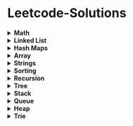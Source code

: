 # Leetcode-Solutions

<details>
	<summary> <strong> Math </strong> </summary>	
	
1. [`2235. Add Two Integers`](./Golang/Leetcode%202235%20Add%20Two%20Integers.go) : Simplest Leetcode Question
2. [`412. Fizz Buzz`](./Golang/Leetcode%20412%20Fizz%20Buzz%20Golang.go)
3. [`2469 Convert the Temperature`](./Golang/Leetcode%202469%20Convert%20the%20Temperature%20Golang%20Solution.go)
4. [`9. Palindrome Number`](./Golang/Leetcode%209%20Palindrome%20Number.go)
5. [`1281. Subtract the Product and Sum of Digits of an Integer`](./Golang/Leetcode%201281%20Subtract%20the%20Product%20and%20Sum%20of%20Digits%20of%20an%20Integer.go)
6.  [`2413. Smallest Even Multiple`](./Golang/Leetcode%202413%20Smallest%20Even%20Multiple.go)
7.  [`2706. Buy Two Chocolates`](./Golang/Leetcode%202706%20Buy%20Two%20Chocolates.go)
8.  [`2894. Divisible and Non-divisible Sums Difference`](./Golang/Leetcode%202894%20Divisible%20and%20Non-divisible%20Sums%20Difference.go)
9.  [`2769. Find the Maximum Achievable Number`](./Golang/Leetcode%202769%20Find%20the%20Maximum%20Achievable%20Number.go)
10.  [`2535. Difference Between Element Sum and Digit Sum of an Array`](./Golang/Leetcode%202535%20Difference%20Between%20Element%20Sum%20and%20Digit%20Sum%20of%20an%20Array.go)
11.  [`2544. Alternating Digit Sum`](./Golang/Leetcode%202544%20Alternating%20Digit%20Sum.go)
12.  [`2427. Number of Common Factors`](./Golang/Leetcode%202427%20Number%20of%20Common%20Factors.go)
13.  [`35. Search Insert Position`](./Golang/Leetcode%2035%20Search%20Insert%20Position.go) : Binary Search Implementation
14.  [`455. Assign Cookies`](./Golang/Leetcode%20455%20Assign%20Cookies.go)
15.  [`1588. Sum of All Odd Length Subarrays`](./Golang/Leetcode%201588%20Sum%20of%20All%20Odd%20Length%20Subarrays.go)
16.  [`645. Set Mismatch`](./Golang/Leetcode%20645%20Set%20Mismatch.go)
17.  [`628. Maximum Product of Three Numbers`](./Golang/Leetcode%20628%20Maximum%20Product%20of%20Three%20Numbers.go)
18.  [`2119. A Number After a Double Reversal`](./Golang/Leetcode%202119%20A%20Number%20After%20a%20Double%20Reversal.go)
19. [`1304. Find N Unique Integers Sum up to Zero`](./Golang/Leetcode%201304%20Find%20N%20Unique%20Integers%20Sum%20up%20to%20Zero.go)
20. [`2475. Number of Unequal Triplets in Array`](./Golang/Leetcode%202475%20Number%20of%20Unequal%20Triplets%20in%20Array.go)
21. [`1688. Count of Matches in Tournament`](./Golang/Leetcode%201688%20Count%20of%20Matches%20in%20Tournament.go)
22. [`389. Find the Difference`](./Golang/Leetcode%20389%20Find%20the%20Difference%20Golang%20Solution.go)
23. [`1512. Number of Good Pairs`](./Golang/Leetcode%201512%20Number%20of%20Good%20Pairs.go)
24.  [`2180. Count Integers With Even Digit Sum`](./Golang/Leetcode%202180%20Count%20Integers%20With%20Even%20Digit%20Sum.go)
25.  [`7. Reverse Integer`](./Golang/Leetcode%207%20Reverse%20Integer.go)
26.  [`66. Plus One`](./Golang/Leetcode%2066%20Plus%20One.go)
27.  [`2824. Count Pairs Whose Sum is Less than Target`](./Golang/Leetcode%202824%20Count%20Pairs%20Whose%20Sum%20is%20Less%20than%20Target.go)
28.  [`2807. Insert Greatest Common Divisors in Linked List`](./Golang/Leetcode%202807%20Insert%20Greatest%20Common%20Divisors%20in%20Linked%20List.go) : Medium Question but Medium - Easy level
29.  [`2125. Number of Laser Beams in a Bank`](./Golang/Leetcode%202125%20Number%20of%20Laser%20Beams%20in%20a%20Bank.go) : Medium Question but Medium - Easy level
30.   [`2610. Convert an Array Into a 2D Array With Conditions`](./Golang/Leetcode%202610%20Convert%20an%20Array%20Into%20a%202D%20Array%20With%20Conditions.go) : Medium

</details>

<details>
	<summary> <strong> Linked List </strong> </summary>	
	
1. [`1290. Convert Binary Number in a Linked List to Integer`](./Golang/Leetcode%201290%20Convert%20Binary%20Number%20in%20a%20Linked%20List%20to%20Integer.go):  Given head which is a reference node to a singly-linked list. The value of each node in the linked list is either 0 or 1. The linked list holds the binary representation of a number. Return the decimal value of the number in the linked list.
2. [`876. Middle of the Linked List`](./Golang/Leetcode%20876%20Middle%20of%20the%20Linked%20List.go): Given the head of a singly linked list, return the middle node of the linked list. If there are two middle nodes, return the second middle node.
3. [`160. Intersection of Two Linked Lists`](./Golang/Leetcode%20160%20Intersection%20of%20Two%20Linked%20Lists.go): Given the heads of two singly linked-lists headA and headB, return the node at which the two lists intersect. If the two linked lists have no intersection at all, return null.
4. [`141. Linked List Cycle`](./Golang/Leetcode%20141%20Linked%20List%20Cycle.go): Given head, the head of a linked list, determine if the linked list has a cycle in it.
5. [`19. Remove Nth Node From End of List`](./Golang/Leetcode%2019%20Remove%20Nth%20Node%20From%20End%20of%20List.go): Given the head of a linked list, remove the nth node from the end of the list and return its head.
6. [`2095. Delete the Middle Node of a Linked List`](./Golang/blob/main/Golang/Leetcode%202095%20Delete%20the%20Middle%20Node%20of%20a%20Linked%20List.go): You are given the head of a linked list. Delete the middle node, and return the head of the modified linked list.
7.  [`2807. Insert Greatest Common Divisors in Linked List`](./Golang/Leetcode%202807%20Insert%20Greatest%20Common%20Divisors%20in%20Linked%20List.go) : Medium Question but Medium - Easy level
8. [`707. Design Linked List`](./Golang/Leetcode%20707%20Design%20Linked%20List.go): (Medium) Design your implementation of the linked list.
</details>

<details>
	<summary> <strong> Hash Maps </strong> </summary>	
	
1. [`1. Two Sum`](./Golang/Leetcode%201%20Two%20Sum.go)
2. [`217. Contains Duplicate`](./Golang/Leetcode%20217%20Contains%20Duplicate.go): Given an integer array nums, return true if any value appears at least twice in the array, and return false if every element is distinct.
3. [`1748. Sum of Unique Elements`](./Golang/Leetcode%201748%20Sum%20of%20Unique%20Elements.go)
4. [`2351. First Letter to Appear Twice`](./Golang/Leetcode%202351%20First%20Letter%20to%20Appear%20Twice.go)
5. [`1941. Check if All Characters Have Equal Number of Occurrences`](./Golang/Leetcode%201941%20Check%20if%20All%20Characters%20Have%20Equal%20Number%20of%20Occurrences.go)
6. [`287. Find the Duplicate Number`](./Golang/Leetcode%20287%20Find%20the%20Duplicate%20Number.go)
7. [`1512. Number of Good Pairs`](./Golang/Leetcode%201512%20Number%20of%20Good%20Pairs.go)
8. [`169. Majority Element`](./Golang/Leetcode%20169%20Majority%20Element.go)
9. [`1624. Largest Substring Between Two Equal Characters`](./Golang/Leetcode%201624%20Largest%20Substring%20Between%20Two%20Equal%20Characters.go)
10. [`205. Isomorphic Strings`](./Golang/Leetcode%20205%20Isomorphic%20Strings.go)
11. [`242. Valid Anagram`](./Golang/Leetcode%20242%20Valid%20Anagram.go)
12. [`1832. Check if the Sentence Is Pangram`](./Golang/Leetcode%201832%20Check%20if%20the%20Sentence%20Is%20Pangram.go)
13. [`771. Jewels and Stones`](./Golang/Leetcode%20771%20Jewels%20and%20Stones.go)
14. [`202. Happy Number`](./Golang/Leetcode%20202%20Happy%20Number.go)
15. [`1282. Group the People Given the Group Size They Belong To`](./Golang/Leetcode%201282%20Group%20the%20People%20Given%20the%20Group%20Size%20They%20Belong%20To.go)
16. [`2357. Make Array Zero by Subtracting Equal Amounts`](./Golang/Leetcode%202357%20Make%20Array%20Zero%20by%20Subtracting%20Equal%20Amounts.go)
17. [`1370. Increasing Decreasing String`](./Golang/Leetcode%201370%20Increasing%20Decreasing%20String.go)
18. [`2367. Number of Arithmetic Triplets`](./Golang/Leetcode%202367%20Number%20of%20Arithmetic%20Triplets.go)
</details>

<details>
	<summary> <strong> Array </strong> </summary>		

1. [`2089. Find Target Indices After Sorting Array`](./Golang/Leetcode%202089%20Find%20Target%20Indices%20After%20Sorting%20Array.go)
2. [`2798. Number of Employees Who Met the Target`](./Golang/Leetcode%202798%20Number%20of%20Employees%20Who%20Met%20the%20Target.go)
3. [`2706. Buy Two Chocolates`](./Golang/Leetcode%202706%20Buy%20Two%20Chocolates.go)
4. [`1672. Richest Customer Wealth`](./Golang/Leetcode%201672%20Richest%20Customer%20Wealth.go)
5. [`2441. Largest Positive Integer That Exists With Its Negative`](./Golang/Leetcode%202441%20Largest%20Positive%20Integer%20That%20Exists%20With%20Its%20Negative.go)
6. [`2544. Alternating Digit Sum`](./Golang/Leetcode%202544%20Alternating%20Digit%20Sum.go)
7. [`455. Assign Cookies`](./Golang/Leetcode%20455%20Assign%20Cookies.go)
8. [`2475. Number of Unequal Triplets in Array`](./Golang/Leetcode%202475%20Number%20of%20Unequal%20Triplets%20in%20Array.go)
9. [`1913. Maximum Product Difference Between Two Pairs`](./Golang/Leetcode%201913%20Maximum%20Product%20Difference%20Between%20Two%20Pairs.go)
10. [`2176. Count Equal and Divisible Pairs in an Array`](./Golang/Leetcode%202176%20Count%20Equal%20and%20Divisible%20Pairs%20in%20an%20Array.go)
11. [`26. Remove Duplicates from Sorted Array`](./Golang/Leetcode%2026%20Remove%20Duplicates%20from%20Sorted%20Array.go)
12. [`1089. Duplicate Zeros`](./Golang/Leetcode%201089.%20Duplicate%20Zeros.go):  Given a fixed-length integer array arr, duplicate each occurrence of zero, shifting the remaining elements to the right.
13. [`2006. Count Number of Pairs With Absolute Difference K`](./Golang/Leetcode%202006%20Count%20Number%20of%20Pairs%20With%20Absolute%20Difference%20K.go)
14. [`628. Maximum Product of Three Numbers`](./Golang/Leetcode%20628%20Maximum%20Product%20of%20Three%20Numbers.go)
15. [`66. Plus One`](./Golang/Leetcode%2066%20Plus%20One.go)
16. [`2433. Find The Original Array of Prefix Xor`](./Golang/Leetcode%202433%20Find%20The%20Original%20Array%20of%20Prefix%20Xor.go)
17. [`2824. Count Pairs Whose Sum is Less than Target`](./Golang/Leetcode%202824%20Count%20Pairs%20Whose%20Sum%20is%20Less%20than%20Target.go)
18. [`1588. Sum of All Odd Length Subarrays`](./Golang/Leetcode%201588%20Sum%20of%20All%20Odd%20Length%20Subarrays.go)
19. [`2125. Number of Laser Beams in a Bank`](./Golang/Leetcode%202125%20Number%20of%20Laser%20Beams%20in%20a%20Bank.go) : Medium Question but Medium - Easy level
20. [`2610. Convert an Array Into a 2D Array With Conditions`](./Golang/Leetcode%202610%20Convert%20an%20Array%20Into%20a%202D%20Array%20With%20Conditions.go) : Medium
</details>

<details>
	<summary> <strong> Strings </strong> </summary>	
	
1. [`1678. Goal Parser Interpretation`](./Golang/Leetcode%201678%20Goal%20Parser%20Interpretation.go)
2. [`2828. Check if a String Is an Acronym of Words`](./Golang/Leetcode%202828%20Check%20if%20a%20String%20Is%20an%20Acronym%20of%20Words.go)
3. [`2942. Find Words Containing Character`](./Golang/Leetcode%202942%20Find%20Words%20Containing%20Character.go)
4. [`1624. Largest Substring Between Two Equal Characters`](./Golang/Leetcode%201624%20Largest%20Substring%20Between%20Two%20Equal%20Characters.go)
5. [`1689. Partitioning Into Minimum Number Of Deci-Binary Numbers`](./Golang/Leetcode%201689%20Partitioning%20Into%20Minimum%20Number%20Of%20Deci-Binary%20Numbers.go)
</details>

<details>
	<summary> <strong> Sorting </strong> </summary>	
	
1. [`1089. Duplicate Zeros`](./Golang/Leetcode%201089.%20Duplicate%20Zeros.go):  Given a fixed-length integer array arr, duplicate each occurrence of zero, shifting the remaining elements to the right.
</details>

<details>
	<summary> <strong> Recursion </strong> </summary>	
	
1. [`1089. Duplicate Zeros`](./Golang/Leetcode%201089.%20Duplicate%20Zeros.go):  Given a fixed-length integer array arr, duplicate each occurrence of zero, shifting the remaining elements to the right.
</details>


<details>
	<summary> <strong> Tree </strong> </summary>	
	
1. [`1089. Duplicate Zeros`](./Golang/Leetcode%201089.%20Duplicate%20Zeros.go):  Given a fixed-length integer array arr, duplicate each occurrence of zero, shifting the remaining elements to the right.
</details>

<details>
	<summary> <strong> Stack </strong> </summary>	
	
1. [`1089. Duplicate Zeros`](./Golang/Leetcode%201089.%20Duplicate%20Zeros.go):  Given a fixed-length integer array arr, duplicate each occurrence of zero, shifting the remaining elements to the right.
</details>

<details>
	<summary> <strong> Queue </strong> </summary>	
	
1. [`1089. Duplicate Zeros`](./Golang/Leetcode%201089.%20Duplicate%20Zeros.go):  Given a fixed-length integer array arr, duplicate each occurrence of zero, shifting the remaining elements to the right.
</details>

<details>
	<summary> <strong> Heap </strong> </summary>	
	
1. [`1089. Duplicate Zeros`](./Golang/Leetcode%201089.%20Duplicate%20Zeros.go):  Given a fixed-length integer array arr, duplicate each occurrence of zero, shifting the remaining elements to the right.
</details>

<details>
	<summary> <strong> Trie </strong> </summary>	
	
1. [`1089. Duplicate Zeros`](./Golang/Leetcode%201089.%20Duplicate%20Zeros.go):  Given a fixed-length integer array arr, duplicate each occurrence of zero, shifting the remaining elements to the right.
</details>

